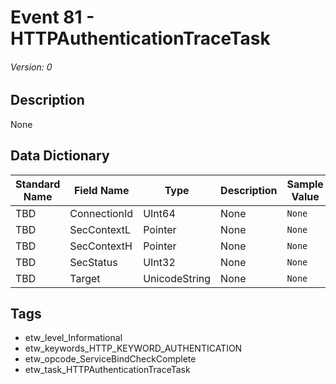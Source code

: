 # Event 81 - HTTPAuthenticationTraceTask
###### Version: 0

## Description
None

## Data Dictionary
|Standard Name|Field Name|Type|Description|Sample Value|
|---|---|---|---|---|
|TBD|ConnectionId|UInt64|None|`None`|
|TBD|SecContextL|Pointer|None|`None`|
|TBD|SecContextH|Pointer|None|`None`|
|TBD|SecStatus|UInt32|None|`None`|
|TBD|Target|UnicodeString|None|`None`|

## Tags
* etw_level_Informational
* etw_keywords_HTTP_KEYWORD_AUTHENTICATION
* etw_opcode_ServiceBindCheckComplete
* etw_task_HTTPAuthenticationTraceTask